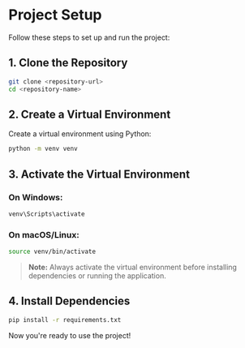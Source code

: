 # Project Setup

Follow these steps to set up and run the project:

## 1. Clone the Repository

```sh
git clone <repository-url>
cd <repository-name>
```

## 2. Create a Virtual Environment

Create a virtual environment using Python:

```sh
python -m venv venv
```

## 3. Activate the Virtual Environment

### On Windows:
```sh
venv\Scripts\activate
```

### On macOS/Linux:
```sh
source venv/bin/activate
```

> **Note:** Always activate the virtual environment before installing dependencies or running the application.

## 4. Install Dependencies

```sh
pip install -r requirements.txt
```

Now you're ready to use the project!

